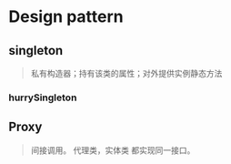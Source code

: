 # Design pattern


## singleton
>私有构造器；持有该类的属性；对外提供实例静态方法
>
### hurrySingleton


## Proxy
> 间接调用。
>代理类，实体类 都实现同一接口。
